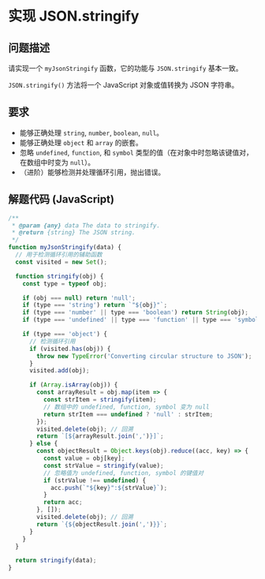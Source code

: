 # 实现 JSON.stringify

## 问题描述

请实现一个 `myJsonStringify` 函数，它的功能与 `JSON.stringify` 基本一致。

`JSON.stringify()` 方法将一个 JavaScript 对象或值转换为 JSON 字符串。

## 要求

- 能够正确处理 `string`, `number`, `boolean`, `null`。
- 能够正确处理 `object` 和 `array` 的嵌套。
- 忽略 `undefined`, `function`, 和 `symbol` 类型的值（在对象中时忽略该键值对，在数组中时变为 `null`）。
- （进阶）能够检测并处理循环引用，抛出错误。

## 解题代码 (JavaScript)

```javascript
/**
 * @param {any} data The data to stringify.
 * @return {string} The JSON string.
 */
function myJsonStringify(data) {
  // 用于检测循环引用的辅助函数
  const visited = new Set();

  function stringify(obj) {
    const type = typeof obj;

    if (obj === null) return 'null';
    if (type === 'string') return `"${obj}"`;
    if (type === 'number' || type === 'boolean') return String(obj);
    if (type === 'undefined' || type === 'function' || type === 'symbol') return undefined;

    if (type === 'object') {
      // 检测循环引用
      if (visited.has(obj)) {
        throw new TypeError('Converting circular structure to JSON');
      }
      visited.add(obj);

      if (Array.isArray(obj)) {
        const arrayResult = obj.map(item => {
          const strItem = stringify(item);
          // 数组中的 undefined, function, symbol 变为 null
          return strItem === undefined ? 'null' : strItem;
        });
        visited.delete(obj); // 回溯
        return `[${arrayResult.join(',')}]`;
      } else {
        const objectResult = Object.keys(obj).reduce((acc, key) => {
          const value = obj[key];
          const strValue = stringify(value);
          // 忽略值为 undefined, function, symbol 的键值对
          if (strValue !== undefined) {
            acc.push(`"${key}":${strValue}`);
          }
          return acc;
        }, []);
        visited.delete(obj); // 回溯
        return `{${objectResult.join(',')}}`;
      }
    }
  }

  return stringify(data);
}
```
